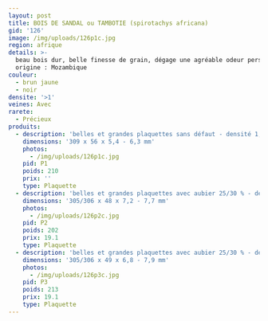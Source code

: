 ```yaml
---
layout: post
title: BOIS DE SANDAL ou TAMBOTIE (spirotachys africana)
gid: '126'
image: /img/uploads/126p1c.jpg
region: afrique
details: >-
  beau bois dur, belle finesse de grain, dégage une agréable odeur persistante -
  origine : Mozambique
couleur:
  - brun jaune
  - noir
densite: '>1'
veines: Avec
rarete:
  - Précieux
produits:
  - description: 'belles et grandes plaquettes sans défaut - densité 1,04'
    dimensions: '309 x 56 x 5,4 - 6,3 mm'
    photos:
      - /img/uploads/126p1c.jpg
    pid: P1
    poids: 210
    prix: ''
    type: Plaquette
  - description: 'belles et grandes plaquettes avec aubier 25/30 % - densité 0,94'
    dimensions: '305/306 x 48 x 7,2 - 7,7 mm'
    photos:
      - /img/uploads/126p2c.jpg
    pid: P2
    poids: 202
    prix: 19.1
    type: Plaquette
  - description: 'belles et grandes plaquettes avec aubier 25/30 % - densité 0,94'
    dimensions: '305/306 x 49 x 6,8 - 7,9 mm'
    photos:
      - /img/uploads/126p3c.jpg
    pid: P3
    poids: 213
    prix: 19.1
    type: Plaquette
---
```


